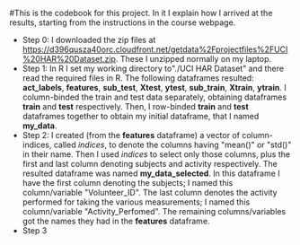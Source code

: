 #This is the codebook for this project. In it I explain how I arrived at the results, starting from the instructions in the course webpage.

* Step 0:  I downloaded the zip files at https://d396qusza40orc.cloudfront.net/getdata%2Fprojectfiles%2FUCI%20HAR%20Dataset.zip. These I unzipped normally on my laptop. 
* Step 1: In R I set my working directory to"./UCI HAR Dataset" and there read the required files in R. The following dataframes resulted: **act_labels**, **features**, **sub_test**, **Xtest**, **ytest**, **sub_train**, **Xtrain**, **ytrain**. I column-binded the train and test data separately, obtaining dataframes **train** and **test** respectively. Then, I row-binded **train** and **test** dataframes together to obtain my initial dataframe, that I named **my_data**. 
* Step 2: I created (from the **features** dataframe) a vector of column-indices, called *indices*, to denote the columns having "mean()" or "std()" in their name. Then I used *indices* to select only those columns, plus the first and last column denoting subjects and activity respectively. The resulted dataframe was named **my_data_selected**. In this dataframe I have the first column denoting the subjects; I named this column/variable "Volunteer_ID". The last column denotes the activity performed for taking the various measurements; I named this column/variable "Activity_Perfomed". The remaining columns/variables got the names they had in the **features** dataframe.
* Step 3
